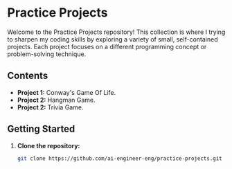 # Practice Projects

Welcome to the Practice Projects repository! This collection is where I trying to sharpen my coding skills by exploring a variety of small, self-contained projects. Each project focuses on a different programming concept or problem-solving technique.

## Contents

- **Project 1:** Conway's Game Of Life.
- **Project 2:** Hangman Game.
- **Project 2:** Trivia Game.

## Getting Started

1. **Clone the repository:**
   ```bash
   git clone https://github.com/ai-engineer-eng/practice-projects.git
